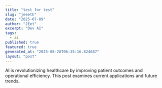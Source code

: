 ```yaml
---
title: "test for test"
slug: "jeeeth"
date: "2025-07-09"
author: "JEet"
excerpt: "Dev AI"
tags:
  - ai
published: true
featured: true
generated_at: "2025-08-28T06:35:16.824687"
layout: "post"
---
```


AI is revolutionizing healthcare by improving patient outcomes and operational efficiency. This post examines current applications and future trends.